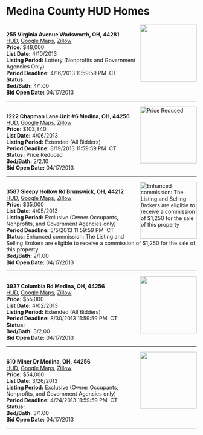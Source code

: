 # Medina County HUD Homes

[<img alt="" src="https://www.hudhomestore.com/pages/ImageShow.aspx?Case=412-559478" align="right" style="height:150px;">](http://www.hudhomestore.com/Listing/PropertyDetails.aspx?caseNumber=412-559478)  
**255 Virginia Avenue Wadsworth, OH, 44281**  
[HUD](http://www.hudhomestore.com/Listing/PropertyDetails.aspx?caseNumber=412-559478), [Google Maps](http://maps.google.com/maps?q=255+Virginia+Avenue+Wadsworth%2C+OH%2C+44281), [Zillow](http://www.zillow.com/homes/255+Virginia+Avenue+Wadsworth%2C+OH%2C+44281/)  
**Price:** $48,000  
**List Date:** 4/10/2013  
**Listing Period:** Lottery (Nonprofits and Government Agencies Only)  
**Period Deadline:** 4/16/2013 11:59:59 PM  CT  
**Status:**   
**Bed/Bath:** 4/1.00  
**Bid Open Date:** 04/17/2013

***

[<img alt="Price Reduced" src="https://www.hudhomestore.com/pages/ImageShow.aspx?Case=412-634528" align="right" style="height:150px;">](http://www.hudhomestore.com/Listing/PropertyDetails.aspx?caseNumber=412-634528)  
**1222 Chapman Lane Unit #6 Medina, OH, 44256**  
[HUD](http://www.hudhomestore.com/Listing/PropertyDetails.aspx?caseNumber=412-634528), [Google Maps](http://maps.google.com/maps?q=1222+Chapman+Lane+Unit+%236+Medina%2C+OH%2C+44256), [Zillow](http://www.zillow.com/homes/1222+Chapman+Lane+Unit+%236+Medina%2C+OH%2C+44256/)  
**Price:** $103,840  
**List Date:** 4/06/2013  
**Listing Period:** Extended (All Bidders)  
**Period Deadline:** 8/19/2013 11:59:59 PM  CT  
**Status:** Price Reduced  
**Bed/Bath:** 2/2.10  
**Bid Open Date:** 04/17/2013

***

[<img alt="Enhanced commission: The Listing and Selling Brokers are eligible to receive a commission of $1,250 for the sale of this property" src="https://www.hudhomestore.com/pages/ImageShow.aspx?Case=412-619562" align="right" style="height:150px;">](http://www.hudhomestore.com/Listing/PropertyDetails.aspx?caseNumber=412-619562)  
**3587 Sleepy Hollow Rd Brunswick, OH, 44212**  
[HUD](http://www.hudhomestore.com/Listing/PropertyDetails.aspx?caseNumber=412-619562), [Google Maps](http://maps.google.com/maps?q=3587+Sleepy+Hollow+Rd+Brunswick%2C+OH%2C+44212), [Zillow](http://www.zillow.com/homes/3587+Sleepy+Hollow+Rd+Brunswick%2C+OH%2C+44212/)  
**Price:** $35,000  
**List Date:** 4/05/2013  
**Listing Period:** Exclusive (Owner Occupants, Nonprofits, and Government Agencies only)  
**Period Deadline:** 5/5/2013 11:59:59 PM  CT  
**Status:** Enhanced commission: The Listing and Selling Brokers are eligible to receive a commission of $1,250 for the sale of this property  
**Bed/Bath:** 2/1.00  
**Bid Open Date:** 04/17/2013

***

[<img alt="" src="https://www.hudhomestore.com/pages/ImageShow.aspx?Case=412-524565" align="right" style="height:150px;">](http://www.hudhomestore.com/Listing/PropertyDetails.aspx?caseNumber=412-524565)  
**3937 Columbia Rd Medina, OH, 44256**  
[HUD](http://www.hudhomestore.com/Listing/PropertyDetails.aspx?caseNumber=412-524565), [Google Maps](http://maps.google.com/maps?q=3937+Columbia+Rd+Medina%2C+OH%2C+44256), [Zillow](http://www.zillow.com/homes/3937+Columbia+Rd+Medina%2C+OH%2C+44256/)  
**Price:** $55,000  
**List Date:** 4/02/2013  
**Listing Period:** Extended (All Bidders)  
**Period Deadline:** 8/30/2013 11:59:59 PM  CT  
**Status:**   
**Bed/Bath:** 3/2.00  
**Bid Open Date:** 04/17/2013

***

[<img alt="" src="https://www.hudhomestore.com/pages/ImageShow.aspx?Case=412-495739" align="right" style="height:150px;">](http://www.hudhomestore.com/Listing/PropertyDetails.aspx?caseNumber=412-495739)  
**610 Miner Dr Medina, OH, 44256**  
[HUD](http://www.hudhomestore.com/Listing/PropertyDetails.aspx?caseNumber=412-495739), [Google Maps](http://maps.google.com/maps?q=610+Miner+Dr+Medina%2C+OH%2C+44256), [Zillow](http://www.zillow.com/homes/610+Miner+Dr+Medina%2C+OH%2C+44256/)  
**Price:** $54,000  
**List Date:** 3/26/2013  
**Listing Period:** Exclusive (Owner Occupants, Nonprofits, and Government Agencies only)  
**Period Deadline:** 4/24/2013 11:59:59 PM  CT  
**Status:**   
**Bed/Bath:** 3/1.00  
**Bid Open Date:** 04/17/2013

***

